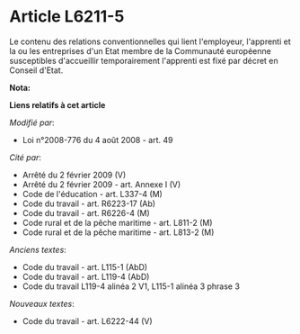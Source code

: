 # Article L6211-5

Le contenu des relations conventionnelles qui lient l'employeur, l'apprenti et la ou les entreprises d'un Etat membre de la
Communauté européenne susceptibles d'accueillir temporairement l'apprenti est fixé par décret en Conseil d'Etat.

**Nota:**



**Liens relatifs à cet article**

_Modifié par_:

  - Loi n°2008-776 du 4 août 2008 - art. 49

_Cité par_:

  - Arrêté du 2 février 2009 (V)
  - Arrêté du 2 février 2009 - art. Annexe I (V)
  - Code de l'éducation - art. L337-4 (M)
  - Code du travail - art. R6223-17 (Ab)
  - Code du travail - art. R6226-4 (M)
  - Code rural et de la pêche maritime - art. L811-2 (M)
  - Code rural et de la pêche maritime - art. L813-2 (M)

_Anciens textes_:

  - Code du travail - art. L115-1 (AbD)
  - Code du travail - art. L119-4 (AbD)
  - Code du travail L119-4 alinéa 2 V1, L115-1 alinéa 3 phrase 3

_Nouveaux textes_:

  - Code du travail - art. L6222-44 (V)
